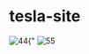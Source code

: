# tesla-site

![44](https://github.com/kangjinyong2/tesla-site/assets/66777943/7195ffbe-281e-4508-aafb-f037e60dd014){"
![55](https://github.com/kangjinyong2/tesla-site/assets/66777943/a24a68e2-3635-4e30-b87d-ca144a319d7e)
